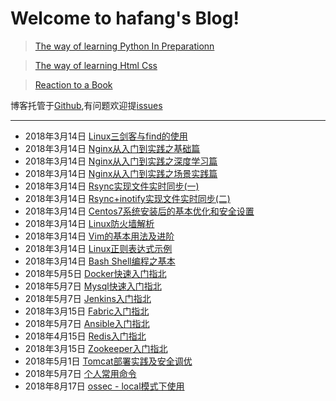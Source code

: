 # Welcome to hafang's Blog!

> [The way of learning Python In Preparationn](https://www.hafang.top/article/python-learn-way)

> [The way of learning Html Css](http://www.hafang.top)

> [Reaction to a Book](http://www.hafang.top/article/reaction-to-book)


博客托管于[Github](https://github.com/chenfan0307/blog),有问题欢迎提[issues](https://github.com/chenfan0307/blog/issues)

---
- 2018年3月14日 [Linux三剑客与find的使用](https://www.hafang.top/article/linux-three-swordsman-and-find)
- 2018年3月14日 [Nginx从入门到实践之基础篇](https://www.hafang.top/article/nginx-from-entry-to-practice)
- 2018年3月14日 [Nginx从入门到实践之深度学习篇](https://www.hafang.top/article/nginx-depth-study)
- 2018年3月14日 [Nginx从入门到实践之场景实践篇](https://www.hafang.top/article/nginx--from-the-introductory-to-practice-series-of-scenes-practice-articles)
- 2018年3月14日 [Rsync实现文件实时同步(一)](https://www.hafang.top/article/rsync-synchronize-one)
- 2018年3月14日 [Rsync+inotify实现文件实时同步(二)](https://www.hafang.top/article/rsync-inotify-synchronize-two)
- 2018年3月14日 [Centos7系统安装后的基本优化和安全设置](https://www.hafang.top/article/Centos7-basic-optimized-system-installation)
- 2018年3月14日 [Linux防火墙解析](https://www.hafang.top/article/linux-iptables-guide)
- 2018年3月14日 [Vim的基本用法及进阶](https://www.hafang.top/article/vim-basic-use)
- 2018年3月14日 [Linux正则表达式示例](https://www.hafang.top/article/Linux-regular-expressions)
- 2018年3月14日 [Bash Shell编程之基本](https://www.hafang.top/article/Bash-Shell-Programming-guide)
- 2018年5月5日 [Docker快速入门指北](https://www.hafang.top/article/docker-quick-start-guide)
- 2018年5月7日 [Mysql快速入门指北](https://www.hafang.top/article/mysql-quick-start-guide)
- 2018年5月7日 [Jenkins入门指北](https://www.hafang.top/article/jenkins-quick-start-guide)
- 2018年3月15日 [Fabric入门指北](https://www.hafang.top/article/fabric-quick-start-guide)
- 2018年5月7日 [Ansible入门指北](https://www.hafang.top/article/ansible-quick-start-guide)
- 2018年4月15日 [Redis入门指北](https://www.hafang.top/article/redis-quick-start-guide)
- 2018年3月15日 [Zookeeper入门指北](https://www.hafang.top/article/zookeeper-quick-start-guide)
- 2018年5月1日 [Tomcat部署实践及安全调优](https://www.hafang.top/article/tomcat-quick-start-guide)
- 2018年5月7日 [个人常用命令](https://www.hafang.top/article/usuall_use_command)
- 2018年8月17日 [ossec - local模式下使用](https://www.hafang.top/article/ossec-local-use)
